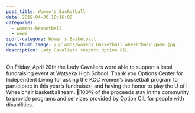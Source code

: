 ```yaml
---
post_title: Women's Basketball
date: 2018-04-30 10:16:00
categories:
  - womens-basketball
  - news
sport-category: Women's Basketball
news_thumb_image: /uploads/womens basketball wheelchair game.jpg
description: Lady Cavaliers support Option CIL!
---
```


On Friday, April 20th the Lady Cavaliers were able to support a local fundraising event at Watseka High School. Thank you Options Center for Independent Living for asking the KCC women’s basketball program to participate in this year’s fundraiser- and having the honor to play the U of I Wheelchair basketball team. 🏀100% of the proceeds stay in the community to provide programs and services provided by Option CIL for people with disabilities.
